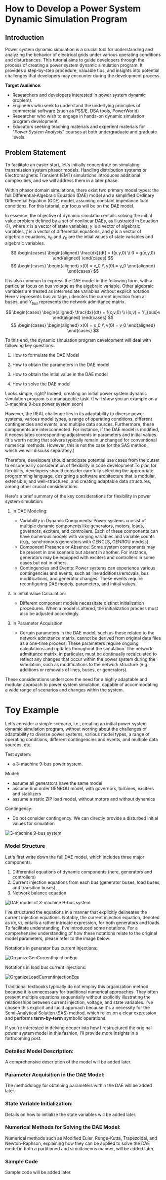 # How to Develop a Power System Dynamic Simulation Program

## Introduction
Power system dynamic simulation is a crucial tool for understanding and analyzing the behavior of electrical grids under various operating conditions and disturbances. This tutorial aims to guide developers through the process of creating a power system dynamic simulation program. It provides a step-by-step procedure, valuable tips, and insights into potential challenges that developers may encounter during the development process.

**Target Audience**: 
+ Researchers and developers interested in power system dynamic problems
+ Engineers who seek to understand the underlying principles of commercial software (such as PSS/E, DSA tools, PowerWorld) 
+ Researcher who wish to engage in hands-on dynamic simulation program development.  
+ Educators seeking teaching materials and experient materials for "*Power System Analysis*" courses at both undergraduate and graduate levels.

## Problem Statement
To facilitate an easier start, let's initially concentrate on simulating transmission system phasor models. Handling distribution systems or Electromagnetic Transient (EMT) simulations introduces additional complexities, and we will address them in a later phase.

Within phasor domain simulations, there exist two primary model types: the full Differential-Algebraic Equation (DAE) model and a simplified Ordinary Differential Equation (ODE) model, assuming constant impedance load conditions. For this tutorial, our focus will be on the DAE model.

In essence, the objective of dynamic simulation entails solving the initial value problem defined by a set of nonlinear DAEs, as illustrated in Equation (1), where $x$ is a vector of state variables, $y$ is a vector of algebraic variables, $f$ is a vector of differential equations, and $g$ is a vector of algebraic equations, $x_0$ and $y_0$ are the intial values of state variables and algebraic variables. 

$$
\begin{cases}
  \begin{aligned}
  \frac{dx}{dt} = f(x,y,0) \\
  0     = g(x,y,0)
  \end{aligned}
\end{cases}
$$
$$
\begin{cases}
  \begin{aligned}
  x(0) = x_0 \\
  y(0) = y_0
  \end{aligned}
\end{cases}
$$

It is also common to express the DAE model in the following form, with a particular focus on bus voltage as the algebraic variable. Other algebraic variables are treated as intermediate variables without explicit notation. Here $v$ represents bus voltage, $i$ denotes the current injection from all buses, and $Y_{bus}$ represents the network admittance matrix.

$$
\begin{cases}
  \begin{aligned}
  \frac{dx}{dt} = f(x,v,0) \\
   i(x,v)     =  Y_{bus}v
  \end{aligned}
\end{cases}
$$
$$
\begin{cases}
  \begin{aligned}
  x(0) = x_0 \\
  v(0) = v_0
  \end{aligned}
\end{cases}
$$

To this end, the dynamic simulation program development will deal with following key questions:

1. How to formulate the DAE Model

2. How to obtain the parameters in the DAE model

3. How to obtain the intial value in the DAE model

4. How to solve the DAE model

Looks simple, right? Indeed, creating an initial power system dynamic simulation program is a manageable task. (I will show you an example on a 3-machine 9-bus power system soon) 

However, the REAL challenge lies in its adaptability to diverse power systems, various model types, a range of operating conditions, different contingencies and events, and multiple data sources. Furthermore, these components are interconnected. For instance, if the DAE model is modified, it necessitates corresponding adjustments in parameters and initial values. (It's worth noting that solvers typically remain unchanged for conventional numerical methods. However, this is not the case for the SAS method, which we will discuss separately.)

Therefore, developers should anticipate potential use cases from the outset to ensure early consideration of flexibility in code development.To plan for flexibility, developers should consider carefully selecting the appropriate programming language, designing a software architecture that is modular, extensible, and well-structured, and creating adaptable data structures, among other crucial considerations.

Here's a brief summary of the key considerations for flexibility in power system simulation:

1. In DAE Modeling:  
   + Variability in Dynamic Components: Power systems consist of multiple dynamic components like generators, motors, loads, governors, exciters, and controllers. Each of these components can have numerous models with varying variables and variable counts (e.g., synchronous generators with GENCLS, GENROU models).   
   + Component Presence or Absence: Some system components may be present in one scenario but absent in another. For instance, generators may be equipped with exciters and controllers in some cases but not in others.   
   + Contingencies and Events: Power systems can experience various contingencies and events, such as line additions/removals, bus modifications, and generator changes. These events require reconfiguring DAE models, parameters, and initial values.

2. In Initial Value Calculation:   
   + Different component models necessitate distinct initialization procedures. When a model is altered, the initialization process must also be adjusted accordingly.

3. In Parameter Acquisition:   
   + Certain parameters in the DAE model, such as those related to the network admittance matrix, cannot be derived from original data files as a one-time process. These parameters require ongoing calculations and updates throughout the simulation. The network admittance matrix, in particular, must be continually recalculated to reflect any changes that occur within the power system during the simulation, such as modifications to the network structure (e.g., additions or removals of lines, buses, or generators). 

These considerations underscore the need for a highly adaptable and modular approach to power system simulation, capable of accommodating a wide range of scenarios and changes within the system.


# Toy Example   

Let's consider a simple scenario, i.e., creating an initial power system dynamic simulation program, without worring about the challenges of adaptability to diverse power systems, various model types, a range of operating conditions, different contingencies and events, and multiple data sources, etc.

Test system: 
+ a 3-machine 9-bus power system.  

Model: 
+ assume all generators have the same model
+ assume 6nd order GENROU model, with governors, turbines, exciters and stablizers
+ assume a static ZIP load model, without motors and without dynamics

Contingency: 
+ Do not consider contingency. We can directly provide a disturbed initial values for simulation  


![3-machine 9-bus system](Images\3m9b.png)

### Model Structure 
Let's first write down the full DAE model, which includes three major components.  
1. Differential equations of dynamic components (here, generators and controllers)
2. Current injection equations from each bus (generator buses, load buses, and transition buses)
3. Network balance equation  


![DAE model of 3-machine 9-bus system](Images\3m9bDAEmodel.png)  

I've structured the equations in a manner that explicitly delineates the current injection equations. Notably, the current injection equation, denoted as $i(x,v)$, entails a rather intricate expression, for both generators and loads. To facilitate understanding, I've introduced some notations. For a comprehensive understanding of how these notations relate to the original model parameters, please refer to the image below:  

Notations in generator bus current injections:  

![OrganizeGenCurrentInjectionEqu](Images\OrganizeGenCurrentInjectionEqu.png)

Notations in load bus current injections:  

![OrganizeLoadCurrentInjectionEqu](Images\OrganizeLoadCurrentInjectionEqu.png)


Traditional textbooks typically do not employ this organization method because it is unnecessary for traditional numerical approaches. They often present multiple equations sequentially without explicitly illustrating the relationships between current injection, voltage, and state variables. I've chosen this explicit and lucid approach because it's a necessity for the Semi-Analytical Solution (SAS) method, which relies on a clear expression and performs **term-by-term** symbolic operations. 

If you're interested in delving deeper into how I restructured the original power system model in this fashion, I'll provide more insights in a forthcoming post.

### Detailed Model Description:
A comprehensive description of the model will be added later.

### Parameter Acquisition in the DAE Model:
The methodology for obtaining parameters within the DAE will be added later.

### State Variable Initialization:
Details on how to initialize the state variables will be added later.

### Numerical Methods for Solving the DAE Model:
Numerical methods such as Modified Euler, Runge-Kutta, Trapezoidal, and Newton-Raphson, explaining how they can be applied to solve the DAE model in both a partitioned and simultaneous manner, will be added later. 

### Sample Code
Sample code will be added later.






